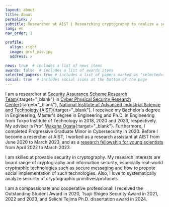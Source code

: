 ```yaml
---
layout: about
title: About
permalink: /
subtitle: Researcher at AIST | Researching cryptography to realize a secure world!
lang: en
nav_order: 1

profile:
  align: right
  image: prof_pic.jpg
  address: >

news: true  # includes a list of news items
awards: false  # includes a list of awards items
selected_papers: true # includes a list of papers marked as "selected={true}"
social: true  # includes social icons at the bottom of the page
---
```



I am a researcher at [Security Assurance Scheme Research Team](https://www.cpsec.aist.go.jp/team/sasrt/index_en.html){:target="\_blank"} in [Cyber Physical Security Research Center](https://www.cpsec.aist.go.jp/index_en.html){:target="\_blank"}, [National Institute of Advanced Industrial Science and Technology (AIST)](https://www.aist.go.jp/index_en.html){:target="\_blank"}.
I received my Bachelor's degree in Engineering, Master's degree in Engineering and Ph.D. in Engineering from Tokyo Institute of Technology in 2018, 2020 and 2023, respectively. My adviser is Prof. [Wakaha Ogata](http://www.crypt.ict.e.titech.ac.jp/users/wakaha/index.html){:target="\_blank"}.
Furthermore, I completed Progressive Graduate Minor in Cybersecurity in 2020.
Before I become a resercher at AIST, I worked as a research assistant at AIST from June 2020 to March 2023, and as a [research fellowship for young scientists](https://www.jsps.go.jp/english/e-pd/index.html) from April 2022 to March 2023.

I am skilled at provable security in cryptography. My research interests are board range of cryptography and information security, especially real-world cryptraphic technologies such as secure messaging and how to propote social implementation of such technologies.
Also, I love to systematically analyze security of cryptographic primitives/protocols.

I am a compassionate and cooperative professional.
I received the Outstanding Student Award in 2020, Tsujii Shigeo Security Award in 2021, 2022 and 2023, and Seiichi Tejima Ph.D. dissertation award in 2024.
